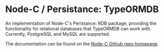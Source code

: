 # Node-C / Persistance: TypeORMDB
An implementation of Node-C's Peristance: RDB package, providing the functionality for relational databases that TypeORMDB can work with. Currently, PostgreSQL and MySQL are supported.

The documentation can be found on the [Node-C Github repo homepage](https://github.com/RazorDude/node-c).
